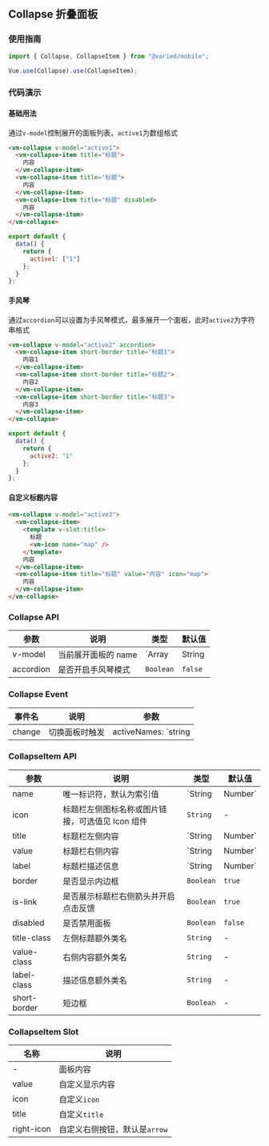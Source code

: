 ## Collapse 折叠面板

### 使用指南

```javascript
import { Collapse, CollapseItem } from "@varied/mobile";

Vue.use(Collapse).use(CollapseItem);
```

### 代码演示

#### 基础用法

通过`v-model`控制展开的面板列表，`active1`为数组格式

```html
<vm-collapse v-model="active1">
  <vm-collapse-item title="标题">
    内容
  </vm-collapse-item>
  <vm-collapse-item title="标题">
    内容
  </vm-collapse-item>
  <vm-collapse-item title="标题" disabled>
    内容
  </vm-collapse-item>
</vm-collapse>
```

```javascript
export default {
  data() {
    return {
      active1: ["1"]
    };
  }
};
```

#### 手风琴

通过`accordion`可以设置为手风琴模式，最多展开一个面板，此时`active2`为字符串格式

```html
<vm-collapse v-model="active2" accordion>
  <vm-collapse-item short-border title="标题1">
    内容1
  </vm-collapse-item>
  <vm-collapse-item short-border title="标题2">
    内容2
  </vm-collapse-item>
  <vm-collapse-item short-border title="标题3">
    内容3
  </vm-collapse-item>
</vm-collapse>
```

```javascript
export default {
  data() {
    return {
      active2: "1"
    };
  }
};
```

#### 自定义标题内容

```html
<vm-collapse v-model="active3">
  <vm-collapse-item>
    <template v-slot:title>
      标题
      <vm-icon name="map" />
    </template>
    内容
  </vm-collapse-item>
  <vm-collapse-item title="标题" value="内容" icon="map">
    内容
  </vm-collapse-item>
</vm-collapse>
```

### Collapse API

| 参数      | 说明                | 类型                      | 默认值  |
| --------- | ------------------- | ------------------------- | ------- |
| v-model   | 当前展开面板的 name | `Array | String | Number` | -       |
| accordion | 是否开启手风琴模式  | `Boolean`                 | `false` |

### Collapse Event

| 事件名 | 说明           | 参数                          |
| ------ | -------------- | ----------------------------- |
| change | 切换面板时触发 | activeNames: `string | array` |

### CollapseItem API

| 参数         | 说明                                             | 类型              | 默认值  |
| ------------ | ------------------------------------------------ | ----------------- | ------- |
| name         | 唯一标识符，默认为索引值                         | `String | Number` | `index` |
| icon         | 标题栏左侧图标名称或图片链接，可选值见 Icon 组件 | `String`          | -       |
| title        | 标题栏左侧内容                                   | `String | Number` | -       |
| value        | 标题栏右侧内容                                   | `String | Number` | -       |
| label        | 标题栏描述信息                                   | `String | Number` | -       |
| border       | 是否显示内边框                                   | `Boolean`         | `true`  |
| is-link      | 是否展示标题栏右侧箭头并开启点击反馈             | `Boolean`         | `true`  |
| disabled     | 是否禁用面板                                     | `Boolean`         | `false` |
| title-class  | 左侧标题额外类名                                 | `String`          | -       |
| value-class  | 右侧内容额外类名                                 | `String`          | -       |
| label-class  | 描述信息额外类名                                 | `String`          | -       |
| short-border | 短边框                                           | `Boolean`         | -       |

### CollapseItem Slot

| 名称       | 说明                          |
| ---------- | ----------------------------- |
| -          | 面板内容                      |
| value      | 自定义显示内容                |
| icon       | 自定义`icon`                  |
| title      | 自定义`title`                 |
| right-icon | 自定义右侧按钮，默认是`arrow` |
